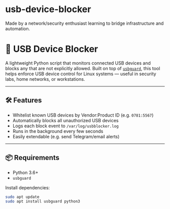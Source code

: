 # usb-device-blocker
Made by a network/security enthusiast learning to bridge infrastructure and automation.

# 🔐 USB Device Blocker

A lightweight Python script that monitors connected USB devices and blocks any that are not explicitly allowed. Built on top of [`usbguard`](https://usbguard.github.io/), this tool helps enforce USB device control for Linux systems — useful in security labs, home networks, or workstations.

---

## 🛠 Features

- Whitelist known USB devices by Vendor:Product ID (e.g. `0781:5567`)
- Automatically blocks all unauthorized USB devices
- Logs each block event to `/var/log/usbblocker.log`
- Runs in the background every few seconds
- Easily extendable (e.g. send Telegram/email alerts)

---

## 📦 Requirements

- Python 3.6+
- `usbguard`

Install dependencies:

```bash
sudo apt update
sudo apt install usbguard python3

